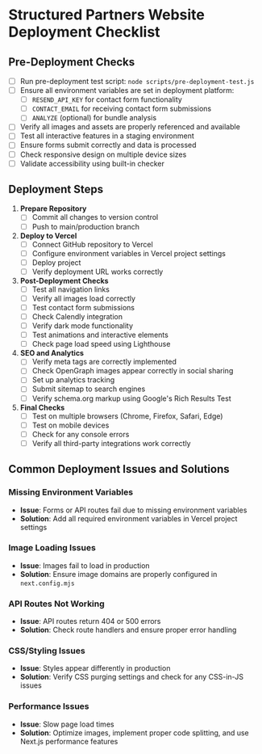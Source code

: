 # Structured Partners Website Deployment Checklist

## Pre-Deployment Checks

- [ ] Run pre-deployment test script: `node scripts/pre-deployment-test.js`
- [ ] Ensure all environment variables are set in deployment platform:
  - [ ] `RESEND_API_KEY` for contact form functionality
  - [ ] `CONTACT_EMAIL` for receiving contact form submissions
  - [ ] `ANALYZE` (optional) for bundle analysis
- [ ] Verify all images and assets are properly referenced and available
- [ ] Test all interactive features in a staging environment
- [ ] Ensure forms submit correctly and data is processed
- [ ] Check responsive design on multiple device sizes
- [ ] Validate accessibility using built-in checker

## Deployment Steps

1. **Prepare Repository**
   - [ ] Commit all changes to version control
   - [ ] Push to main/production branch

2. **Deploy to Vercel**
   - [ ] Connect GitHub repository to Vercel
   - [ ] Configure environment variables in Vercel project settings
   - [ ] Deploy project
   - [ ] Verify deployment URL works correctly

3. **Post-Deployment Checks**
   - [ ] Test all navigation links
   - [ ] Verify all images load correctly
   - [ ] Test contact form submissions
   - [ ] Check Calendly integration
   - [ ] Verify dark mode functionality
   - [ ] Test animations and interactive elements
   - [ ] Check page load speed using Lighthouse

4. **SEO and Analytics**
   - [ ] Verify meta tags are correctly implemented
   - [ ] Check OpenGraph images appear correctly in social sharing
   - [ ] Set up analytics tracking
   - [ ] Submit sitemap to search engines
   - [ ] Verify schema.org markup using Google's Rich Results Test

5. **Final Checks**
   - [ ] Test on multiple browsers (Chrome, Firefox, Safari, Edge)
   - [ ] Test on mobile devices
   - [ ] Check for any console errors
   - [ ] Verify all third-party integrations work correctly

## Common Deployment Issues and Solutions

### Missing Environment Variables
- **Issue**: Forms or API routes fail due to missing environment variables
- **Solution**: Add all required environment variables in Vercel project settings

### Image Loading Issues
- **Issue**: Images fail to load in production
- **Solution**: Ensure image domains are properly configured in `next.config.mjs`

### API Routes Not Working
- **Issue**: API routes return 404 or 500 errors
- **Solution**: Check route handlers and ensure proper error handling

### CSS/Styling Issues
- **Issue**: Styles appear differently in production
- **Solution**: Verify CSS purging settings and check for any CSS-in-JS issues

### Performance Issues
- **Issue**: Slow page load times
- **Solution**: Optimize images, implement proper code splitting, and use Next.js performance features
